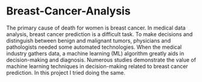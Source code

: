 # Breast-Cancer-Analysis
The primary cause of death for women is breast cancer. In medical data analysis, breast cancer prediction is a difficult task. To make decisions and distinguish between benign and malignant tumors, physicians and pathologists needed some automated technologies. When the medical industry gathers data, a machine learning (ML) algorithm greatly aids in decision-making and diagnosis. Numerous studies demonstrate the value of machine learning techniques in decision-making related to breast cancer prediction. In this project I tried doing the same.

